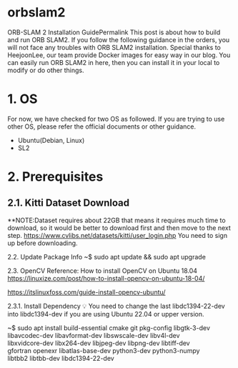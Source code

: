# orbslam2
ORB-SLAM 2 Installation GuidePermalink
This post is about how to build and run ORB SLAM2. If you follow the following guidance in the orders, you will not face any troubles with ORB SLAM2 installation. Special thanks to HeejoonLee, our team provide Docker images for easy way in our blog. You can easily run ORB SLAM2 in here, then you can install it in your local to modify or do other things.

# 1. OS
For now, we have checked for two OS as followed. If you are trying to use other OS, please refer the official documents or other guidance.

- Ubuntu(Debian, Linux)
- SL2

# 2. Prerequisites
## 2.1. Kitti Dataset Download
**NOTE:Dataset requires about 22GB that means it requires much time to download, so it would be better to download first and then move to the next step.
https://www.cvlibs.net/datasets/kitti/user_login.php
You need to sign up before downloading.

2.2. Update Package Info
~$ sudo apt update && sudo apt upgrade

2.3. OpenCV
Reference: How to install OpenCV on Ubuntu 18.04
https://linuxize.com/post/how-to-install-opencv-on-ubuntu-18-04/

https://itslinuxfoss.com/guide-install-opencv-ubuntu/

2.3.1. Install Dependency
💡 You need to change the last libdc1394-22-dev into libdc1394-dev if you are using Ubuntu 22.04 or upper version.

~$ sudo apt install build-essential cmake git pkg-config libgtk-3-dev \
 libavcodec-dev libavformat-dev libswscale-dev libv4l-dev \
 libxvidcore-dev libx264-dev libjpeg-dev libpng-dev libtiff-dev \
 gfortran openexr libatlas-base-dev python3-dev python3-numpy \
 libtbb2 libtbb-dev libdc1394-22-dev

 
